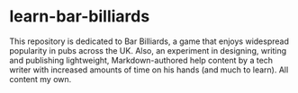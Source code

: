 # learn-bar-billiards
This repository is dedicated to Bar Billiards, a game that enjoys widespread popularity in pubs across the UK. Also, an experiment in designing, writing and publishing lightweight, Markdown-authored help content by a tech writer with increased amounts of time on his hands (and much to learn). All content my own.
